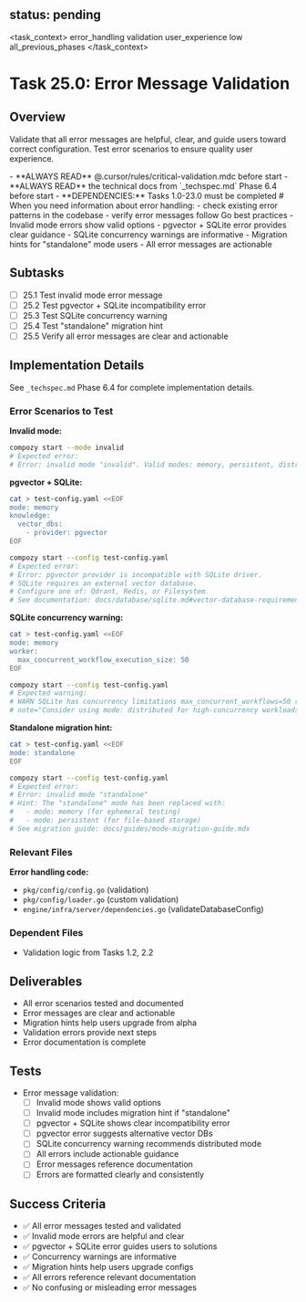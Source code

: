 ## status: pending

<task_context>
<domain>error_handling</domain>
<type>validation</type>
<scope>user_experience</scope>
<complexity>low</complexity>
<dependencies>all_previous_phases</dependencies>
</task_context>

# Task 25.0: Error Message Validation

## Overview

Validate that all error messages are helpful, clear, and guide users toward correct configuration. Test error scenarios to ensure quality user experience.

<critical>
- **ALWAYS READ** @.cursor/rules/critical-validation.mdc before start
- **ALWAYS READ** the technical docs from `_techspec.md` Phase 6.4 before start
- **DEPENDENCIES:** Tasks 1.0-23.0 must be completed
</critical>

<research>
# When you need information about error handling:
- check existing error patterns in the codebase
- verify error messages follow Go best practices
</research>

<requirements>
- Invalid mode errors show valid options
- pgvector + SQLite error provides clear guidance
- SQLite concurrency warnings are informative
- Migration hints for "standalone" mode users
- All error messages are actionable
</requirements>

## Subtasks

- [ ] 25.1 Test invalid mode error message
- [ ] 25.2 Test pgvector + SQLite incompatibility error
- [ ] 25.3 Test SQLite concurrency warning
- [ ] 25.4 Test "standalone" migration hint
- [ ] 25.5 Verify all error messages are clear and actionable

## Implementation Details

See `_techspec.md` Phase 6.4 for complete implementation details.

### Error Scenarios to Test

**Invalid mode:**
```bash
compozy start --mode invalid
# Expected error:
# Error: invalid mode "invalid". Valid modes: memory, persistent, distributed
```

**pgvector + SQLite:**
```bash
cat > test-config.yaml <<EOF
mode: memory
knowledge:
  vector_dbs:
    - provider: pgvector
EOF

compozy start --config test-config.yaml
# Expected error:
# Error: pgvector provider is incompatible with SQLite driver.
# SQLite requires an external vector database.
# Configure one of: Qdrant, Redis, or Filesystem.
# See documentation: docs/database/sqlite.md#vector-database-requirement
```

**SQLite concurrency warning:**
```bash
cat > test-config.yaml <<EOF
mode: memory
worker:
  max_concurrent_workflow_execution_size: 50
EOF

compozy start --config test-config.yaml
# Expected warning:
# WARN SQLite has concurrency limitations max_concurrent_workflows=50 recommended_max=10
# note="Consider using mode: distributed for high-concurrency workloads"
```

**Standalone migration hint:**
```bash
cat > test-config.yaml <<EOF
mode: standalone
EOF

compozy start --config test-config.yaml
# Expected error:
# Error: invalid mode "standalone"
# Hint: The "standalone" mode has been replaced with:
#   - mode: memory (for ephemeral testing)
#   - mode: persistent (for file-based storage)
# See migration guide: docs/guides/mode-migration-guide.mdx
```

### Relevant Files

**Error handling code:**
- `pkg/config/config.go` (validation)
- `pkg/config/loader.go` (custom validation)
- `engine/infra/server/dependencies.go` (validateDatabaseConfig)

### Dependent Files

- Validation logic from Tasks 1.2, 2.2

## Deliverables

- All error scenarios tested and documented
- Error messages are clear and actionable
- Migration hints help users upgrade from alpha
- Validation errors provide next steps
- Error documentation is complete

## Tests

- Error message validation:
  - [ ] Invalid mode shows valid options
  - [ ] Invalid mode includes migration hint if "standalone"
  - [ ] pgvector + SQLite shows clear incompatibility error
  - [ ] pgvector error suggests alternative vector DBs
  - [ ] SQLite concurrency warning recommends distributed mode
  - [ ] All errors include actionable guidance
  - [ ] Error messages reference documentation
  - [ ] Errors are formatted clearly and consistently

## Success Criteria

- ✅ All error messages tested and validated
- ✅ Invalid mode errors are helpful and clear
- ✅ pgvector + SQLite error guides users to solutions
- ✅ Concurrency warnings are informative
- ✅ Migration hints help users upgrade configs
- ✅ All errors reference relevant documentation
- ✅ No confusing or misleading error messages
